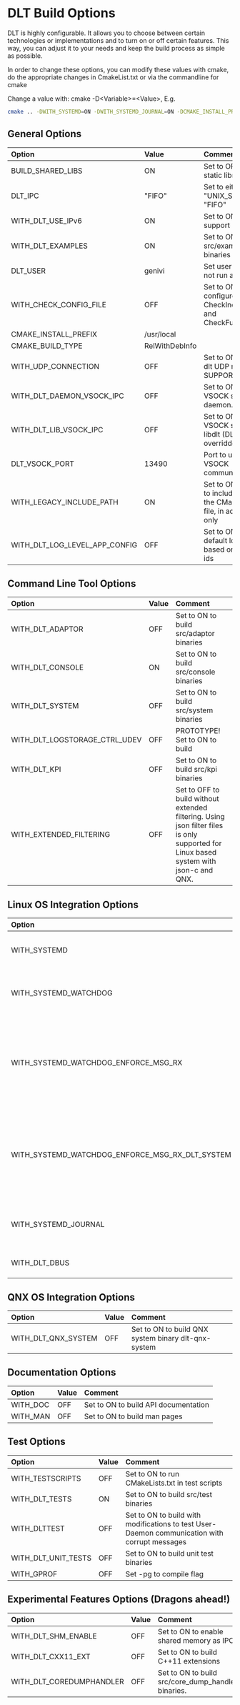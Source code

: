# DLT Build Options

DLT is highly configurable. It allows you to choose between certain technologies
or implementations and to turn on or off certain features. This way, you can
adjust it to your needs and keep the build process as simple as possible.

In order to change these options, you can modify these values with cmake, do the
appropriate changes in CmakeList.txt or via the commandline for cmake

Change a value with: cmake -D\<Variable\>=\<Value\>, E.g.

```bash
cmake .. -DWITH_SYSTEMD=ON -DWITH_SYSTEMD_JOURNAL=ON -DCMAKE_INSTALL_PREFIX=/usr
```

## General Options

Option | Value | Comment
:--- | :--- | :---
BUILD\_SHARED\_LIBS | ON | Set to OFF to build static libraries
DLT\_IPC                          |"FIFO"          | Set to either "UNIX\_SOCKET" or "FIFO"
WITH\_DLT\_USE\_IPv6              | ON             | Set to ON for IPv6 support
WITH\_DLT\_EXAMPLES               | ON             | Set to ON to build src/examples binaries
DLT\_USER                         | genivi         | Set user for process not run as root
WITH\_CHECK\_CONFIG\_FILE         | OFF            | Set to ON to create a configure file of CheckIncludeFiles and CheckFunctionExists
CMAKE\_INSTALL\_PREFIX            | /usr/local
CMAKE\_BUILD\_TYPE                | RelWithDebInfo
WITH\_UDP\_CONNECTION             | OFF            | Set to ON to enable dlt UDP multicast SUPPORT
WITH\_DLT\_DAEMON\_VSOCK\_IPC     | OFF            | Set to ON for VSOCK support in daemon.
WITH\_DLT\_LIB\_VSOCK\_IPC        | OFF            | Set to ON for VSOCK support in libdlt (DLT\_IPC is overridden in libdlt).
DLT\_VSOCK\_PORT                  | 13490          | Port to use for VSOCK communication.
WITH\_LEGACY\_INCLUDE\_PATH       | ON             | Set to ON to add <prefix>/dlt to include paths for the CMake config file, in addition to only <prefix>
WITH\_DLT\_LOG\_LEVEL\_APP\_CONFIG | OFF           | Set to ON to enable default log levels based on application ids

## Command Line Tool Options

 Option | Value | Comment
 :--- | :--- | :---
WITH\_DLT\_ADAPTOR                | OFF            | Set to ON to build src/adaptor binaries
WITH\_DLT\_CONSOLE                | ON             | Set to ON to build src/console binaries
WITH\_DLT\_SYSTEM                 | OFF            | Set to ON to build src/system binaries
WITH\_DLT\_LOGSTORAGE\_CTRL\_UDEV | OFF            | PROTOTYPE! Set to ON to build
WITH\_DLT\_KPI                    | OFF            | Set to ON to build src/kpi binaries
WITH\_EXTENDED\_FILTERING         | OFF            | Set to OFF to build without extended filtering. Using json filter files is only supported for Linux based system with json-c and QNX.

## Linux OS Integration Options

 Option | Value | Comment
 :--- | :--- | :---
WITH\_SYSTEMD                     | OFF            | Set to ON to run CMakeLists.txt in systemd
WITH\_SYSTEMD\_WATCHDOG           | OFF            | Set to ON to use the systemd watchdog in dlt-daemon
WITH\_SYSTEMD\_WATCHDOG\_ENFORCE\_MSG\_RX | OFF    | Set to ON to notify the watchdog only if new messages where received in dlt-daemon since last notify
WITH\_SYSTEMD\_WATCHDOG\_ENFORCE\_MSG\_RX\_DLT\_SYSTEM | OFF    | Set to ON to notify the watchdog only if new messages where received in dlt-system since last notify
WITH\_SYSTEMD\_JOURNAL            | OFF            | Set to ON to use the systemd journal in dlt-system
WITH\_DLT\_DBUS                   | OFF            | Set to ON to build src/dbus binaries

## QNX OS Integration Options

Option | Value | Comment
:--- | :--- | :---
WITH\_DLT\_QNX\_SYSTEM            | OFF            | Set to ON to build QNX system binary dlt-qnx-system

## Documentation Options

Option | Value | Comment
 :--- | :--- | :---
WITH\_DOC                         | OFF            | Set to ON to build API documentation
WITH\_MAN                         | OFF            | Set to ON to build man pages

## Test Options

Option | Value | Comment
:--- | :--- | :---
WITH\_TESTSCRIPTS                 | OFF            | Set to ON to run CMakeLists.txt in test scripts
WITH\_DLT\_TESTS                  | ON             | Set to ON to build src/test binaries
WITH\_DLTTEST                     | OFF            | Set to ON to build with modifications to test User-Daemon communication with corrupt messages
WITH\_DLT\_UNIT\_TESTS            | OFF            | Set to ON to build unit test binaries
WITH\_GPROF                       | OFF            | Set \-pg to compile flag

## Experimental Features Options (Dragons ahead!)

Option | Value | Comment
:--- | :--- | :---
WITH\_DLT\_SHM\_ENABLE            | OFF            | Set to ON to enable shared memory as IPC
WITH\_DLT\_CXX11\_EXT             | OFF            | Set to ON to build C++11 extensions
WITH\_DLT\_COREDUMPHANDLER        | OFF            | Set to ON to build src/core\_dump\_handler binaries.

